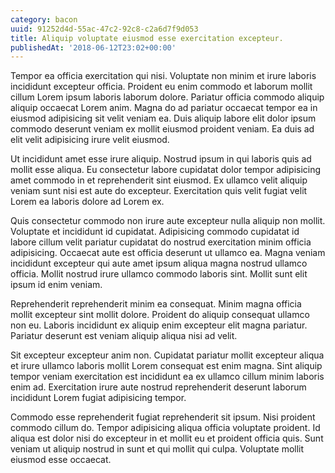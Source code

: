 ```yaml
---
category: bacon
uuid: 91252d4d-55ac-47c2-92c8-c2a6d7f9d053
title: Aliquip voluptate eiusmod esse exercitation excepteur.
publishedAt: '2018-06-12T23:02+00:00'
---
```


Tempor ea officia exercitation qui nisi. Voluptate non minim et irure laboris incididunt excepteur officia. Proident eu enim commodo et laborum mollit cillum Lorem ipsum laboris laborum dolore. Pariatur officia commodo aliquip aliquip occaecat Lorem anim. Magna do ad pariatur occaecat tempor ea in eiusmod adipisicing sit velit veniam ea. Duis aliquip labore elit dolor ipsum commodo deserunt veniam ex mollit eiusmod proident veniam. Ea duis ad elit velit adipisicing irure velit eiusmod.

Ut incididunt amet esse irure aliquip. Nostrud ipsum in qui laboris quis ad mollit esse aliqua. Eu consectetur labore cupidatat dolor tempor adipisicing amet commodo in et reprehenderit sint eiusmod. Ex ullamco velit aliquip veniam sunt nisi est aute do excepteur. Exercitation quis velit fugiat velit Lorem ea laboris dolore ad Lorem ex.

Quis consectetur commodo non irure aute excepteur nulla aliquip non mollit. Voluptate et incididunt id cupidatat. Adipisicing commodo cupidatat id labore cillum velit pariatur cupidatat do nostrud exercitation minim officia adipisicing. Occaecat aute est officia deserunt ut ullamco ea. Magna veniam incididunt excepteur qui aute amet ipsum aliqua magna nostrud ullamco officia. Mollit nostrud irure ullamco commodo laboris sint. Mollit sunt elit ipsum id enim veniam.

Reprehenderit reprehenderit minim ea consequat. Minim magna officia mollit excepteur sint mollit dolore. Proident do aliquip consequat ullamco non eu. Laboris incididunt ex aliquip enim excepteur elit magna pariatur. Pariatur deserunt est veniam aliquip aliqua nisi ad velit.

Sit excepteur excepteur anim non. Cupidatat pariatur mollit excepteur aliqua et irure ullamco laboris mollit Lorem consequat est enim magna. Sint aliquip tempor veniam exercitation est incididunt ea ex ullamco cillum minim laboris enim ad. Exercitation irure aute nostrud reprehenderit deserunt laborum incididunt Lorem fugiat adipisicing tempor.

Commodo esse reprehenderit fugiat reprehenderit sit ipsum. Nisi proident commodo cillum do. Tempor adipisicing aliqua officia voluptate proident. Id aliqua est dolor nisi do excepteur in et mollit eu et proident officia quis. Sunt veniam ut aliquip nostrud in sunt et qui mollit qui culpa. Voluptate mollit eiusmod esse occaecat.
